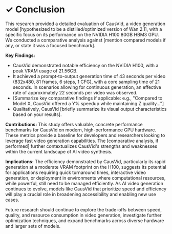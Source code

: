 # ✓ Conclusion

This research provided a detailed evaluation of CausVid, a video generation model [hypothesized to be a distilled/optimized version of Wan 2.1], with a specific focus on its performance on the NVIDIA H100 80GB HBM3 GPU. We conducted a comparative analysis against [mention compared models if any, or state it was a focused benchmark].

**Key Findings:**
* CausVid demonstrated notable efficiency on the NVIDIA H100, with a peak VRAM usage of 21.56GB.
* It achieved a prompt-to-output generation time of 43 seconds per video (832x480, 81 frames, 6 steps, 1 CFG), with a core sampling time of 21 seconds. In scenarios allowing for continuous generation, an effective rate of approximately 22 seconds per video was observed.
* [Summarize key comparative findings if applicable: e.g., "Compared to Model X, CausVid offered a Y% speedup while maintaining Z quality..."]
* Qualitatively, CausVid [briefly summarize its visual output characteristics based on your results].

**Contributions:**
This study offers valuable, concrete performance benchmarks for CausVid on modern, high-performance GPU hardware. These metrics provide a baseline for developers and researchers looking to leverage fast video generation capabilities. The [comparative analysis, if performed] further contextualizes CausVid's strengths and weaknesses within the current landscape of AI video synthesis.

**Implications:**
The efficiency demonstrated by CausVid, particularly its rapid generation at a moderate VRAM footprint on the H100, suggests its potential for applications requiring quick turnaround times, interactive video generation, or deployment in environments where computational resources, while powerful, still need to be managed efficiently. As AI video generation continues to evolve, models like CausVid that prioritize speed and efficiency will play a crucial role in broadening accessibility and enabling new use cases.

Future research should continue to explore the trade-offs between speed, quality, and resource consumption in video generation, investigate further optimization techniques, and expand benchmarks across diverse hardware and larger sets of models.